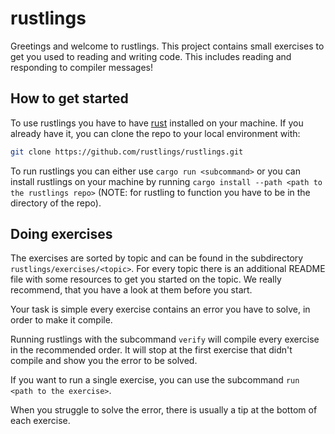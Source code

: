 # rustlings

Greetings and welcome to rustlings. This project contains small exercises to get you used to reading and writing code. This includes reading and responding to compiler messages!

## How to get started
To use rustlings you have to have [rust](https://www.rust-lang.org/) installed on your machine.
If you already have it, you can clone the repo to your local environment with:
``` bash
git clone https://github.com/rustlings/rustlings.git
```
To run rustlings you can either use `cargo run <subcommand>` or you can install rustlings on your machine
by running `cargo install --path <path to the rustlings repo>` 
(NOTE: for rustling to function you have to be in the directory of the repo).

## Doing exercises
The exercises are sorted by topic and can be found in the subdirectory `rustlings/exercises/<topic>`. For every topic there is an additional README file with some resources to get you started on the topic. We really recommend, that you have a look at them before you start. 

Your task is simple every exercise contains an error you have to solve, in order to make it compile. 

Running rustlings with the subcommand `verify` will compile every exercise in the recommended order. It will stop at the first exercise that didn't compile and show you the error to be solved.

If you want to run a single exercise, you can use the subcommand `run <path to the exercise>`.

When you struggle to solve the error, there is usually a tip at the bottom of each exercise. 